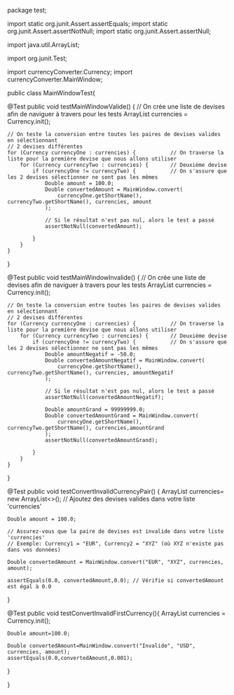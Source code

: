 package test;


import static org.junit.Assert.assertEquals;
import static org.junit.Assert.assertNotNull;
import static org.junit.Assert.assertNull;

import java.util.ArrayList;

import org.junit.Test;

import currencyConverter.Currency;
import currencyConverter.MainWindow;

public class MainWindowTest{

@Test
public void testMainWindowValide() {
    // On crée une liste de devises afin de naviguer à travers pour les tests
    ArrayList<Currency> currencies = Currency.init(); 

    // On teste la conversion entre toutes les paires de devises valides en sélectionnant
    // 2 devises différentes
    for (Currency currencyOne : currencies) {           // On traverse la liste pour la première devise que nous allons utiliser
        for (Currency currencyTwo : currencies) {       // Deuxième devise
            if (currencyOne != currencyTwo) {           // On s'assure que les 2 devises sélectionner ne sont pas les mêmes
                Double amount = 100.0;
                Double convertedAmount = MainWindow.convert(
                    currencyOne.getShortName(), currencyTwo.getShortName(), currencies, amount
                );

                // Si le résultat n'est pas nul, alors le test a passé
                assertNotNull(convertedAmount);

            }
        }
    }
}

@Test
public void testMainWindowInvalide() {
    // On crée une liste de devises afin de naviguer à travers pour les tests
    ArrayList<Currency> currencies = Currency.init(); 

    // On teste la conversion entre toutes les paires de devises valides en sélectionnant
    // 2 devises différentes
    for (Currency currencyOne : currencies) {           // On traverse la liste pour la première devise que nous allons utiliser
        for (Currency currencyTwo : currencies) {       // Deuxième devise
            if (currencyOne != currencyTwo) {           // On s'assure que les 2 devises sélectionner ne sont pas les mêmes
                Double amountNegatif = -50.0;
                Double convertedAmountNegatif = MainWindow.convert(
                    currencyOne.getShortName(), currencyTwo.getShortName(), currencies, amountNegatif
                );

                // Si le résultat n'est pas nul, alors le test a passé
                assertNotNull(convertedAmountNegatif);

                Double amountGrand = 99999999.0;
                Double convertedAmountGrand = MainWindow.convert(
                    currencyOne.getShortName(), currencyTwo.getShortName(), currencies,amountGrand
                );
                assertNotNull(convertedAmountGrand);

            }
        }
    }
}



@Test
public void testConvertInvalidCurrencyPair() {
    ArrayList<Currency> currencies= new ArrayList<>();
    // Ajoutez des devises valides dans votre liste 'currencies'

    Double amount = 100.0;

    // Assurez-vous que la paire de devises est invalide dans votre liste 'currencies'
    // Exemple: Currency1 = "EUR", Currency2 = "XYZ" (où XYZ n'existe pas dans vos données)

    Double convertedAmount = MainWindow.convert("EUR", "XYZ", currencies, amount);

    assertEquals(0.0, convertedAmount,0.0); // Vérifie si convertedAmount est égal à 0.0
}



@Test
public void testConvertInvalidFirstCurrency(){
    ArrayList<Currency> currencies = Currency.init(); 

    Double amount=100.0;

    Double convertedAmount=MainWindow.convert("Invalide", "USD", currencies, amount);
    assertEquals(0.0,convertedAmount,0.001);

}

}


